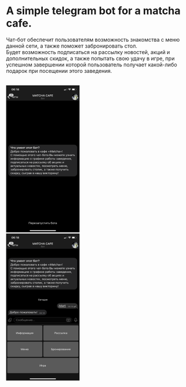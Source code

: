 # A simple telegram bot for a matcha cafe. 
Чат-бот обеспечит пользователям возможность знакомства с меню данной сети, а также поможет забронировать стол. <br>
Будет возможность подписаться на рассылку новостей, акций и дополнительных скидок, а также попытать свою удачу в игре, при успешном завершении которой пользователь получает какой-либо подарок при посещении этого заведения.<br><br>

<img src="https://github.com/anastasiia-a/telegram-bot/blob/master/static/screenshots/1.PNG" alt="" height="400" width="200">
<br>
<img src="https://github.com/anastasiia-a/telegram-bot/blob/master/static/screenshots/2.PNG" alt="Главное меню" height="400" width="200">
  



